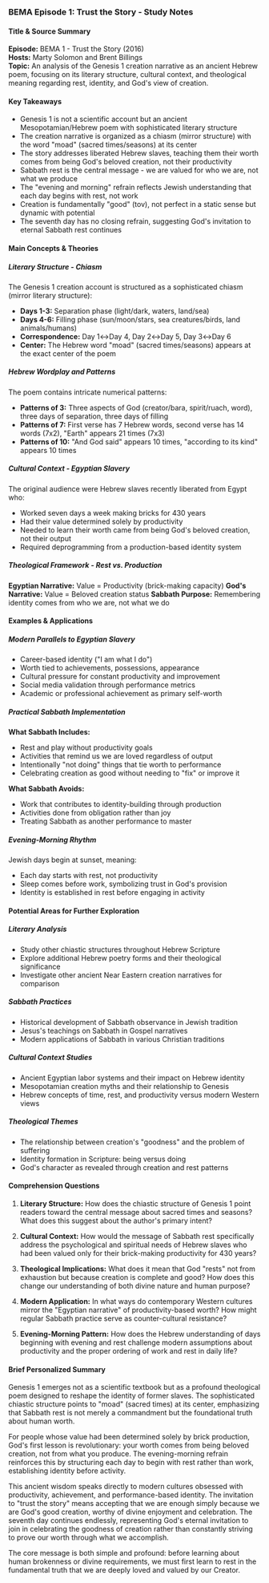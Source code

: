 ### BEMA Episode 1: Trust the Story - Study Notes

#### Title & Source Summary

**Episode:** BEMA 1 - Trust the Story (2016)  
**Hosts:** Marty Solomon and Brent Billings  
**Topic:** An analysis of the Genesis 1 creation narrative as an ancient Hebrew poem, focusing on its literary structure, cultural context, and theological meaning regarding rest, identity, and God's view of creation.

#### Key Takeaways

- Genesis 1 is not a scientific account but an ancient Mesopotamian/Hebrew poem with sophisticated literary structure
- The creation narrative is organized as a chiasm (mirror structure) with the word "moad" (sacred times/seasons) at its center
- The story addresses liberated Hebrew slaves, teaching them their worth comes from being God's beloved creation, not their productivity
- Sabbath rest is the central message - we are valued for who we are, not what we produce
- The "evening and morning" refrain reflects Jewish understanding that each day begins with rest, not work
- Creation is fundamentally "good" (tov), not perfect in a static sense but dynamic with potential
- The seventh day has no closing refrain, suggesting God's invitation to eternal Sabbath rest continues

#### Main Concepts & Theories

##### Literary Structure - Chiasm

The Genesis 1 creation account is structured as a sophisticated chiasm (mirror literary structure):

- **Days 1-3:** Separation phase (light/dark, waters, land/sea)  
- **Days 4-6:** Filling phase (sun/moon/stars, sea creatures/birds, land animals/humans)
- **Correspondence:** Day 1↔Day 4, Day 2↔Day 5, Day 3↔Day 6
- **Center:** The Hebrew word "moad" (sacred times/seasons) appears at the exact center of the poem

##### Hebrew Wordplay and Patterns

The poem contains intricate numerical patterns:

- **Patterns of 3:** Three aspects of God (creator/bara, spirit/ruach, word), three days of separation, three days of filling
- **Patterns of 7:** First verse has 7 Hebrew words, second verse has 14 words (7x2), "Earth" appears 21 times (7x3)
- **Patterns of 10:** "And God said" appears 10 times, "according to its kind" appears 10 times

##### Cultural Context - Egyptian Slavery

The original audience were Hebrew slaves recently liberated from Egypt who:

- Worked seven days a week making bricks for 430 years
- Had their value determined solely by productivity
- Needed to learn their worth came from being God's beloved creation, not their output
- Required deprogramming from a production-based identity system

##### Theological Framework - Rest vs. Production

**Egyptian Narrative:** Value = Productivity (brick-making capacity)
**God's Narrative:** Value = Beloved creation status
**Sabbath Purpose:** Remembering identity comes from who we are, not what we do

#### Examples & Applications

##### Modern Parallels to Egyptian Slavery

- Career-based identity ("I am what I do")
- Worth tied to achievements, possessions, appearance
- Cultural pressure for constant productivity and improvement
- Social media validation through performance metrics
- Academic or professional achievement as primary self-worth

##### Practical Sabbath Implementation

**What Sabbath Includes:**

- Rest and play without productivity goals
- Activities that remind us we are loved regardless of output
- Intentionally "not doing" things that tie worth to performance
- Celebrating creation as good without needing to "fix" or improve it

**What Sabbath Avoids:**

- Work that contributes to identity-building through production
- Activities done from obligation rather than joy
- Treating Sabbath as another performance to master

##### Evening-Morning Rhythm

Jewish days begin at sunset, meaning:

- Each day starts with rest, not productivity
- Sleep comes before work, symbolizing trust in God's provision
- Identity is established in rest before engaging in activity

#### Potential Areas for Further Exploration

##### Literary Analysis

- Study other chiastic structures throughout Hebrew Scripture
- Explore additional Hebrew poetry forms and their theological significance
- Investigate other ancient Near Eastern creation narratives for comparison

##### Sabbath Practices

- Historical development of Sabbath observance in Jewish tradition
- Jesus's teachings on Sabbath in Gospel narratives
- Modern applications of Sabbath in various Christian traditions

##### Cultural Context Studies

- Ancient Egyptian labor systems and their impact on Hebrew identity
- Mesopotamian creation myths and their relationship to Genesis
- Hebrew concepts of time, rest, and productivity versus modern Western views

##### Theological Themes

- The relationship between creation's "goodness" and the problem of suffering
- Identity formation in Scripture: being versus doing
- God's character as revealed through creation and rest patterns

#### Comprehension Questions

1. **Literary Structure:** How does the chiastic structure of Genesis 1 point readers toward the central message about sacred times and seasons? What does this suggest about the author's primary intent?

2. **Cultural Context:** How would the message of Sabbath rest specifically address the psychological and spiritual needs of Hebrew slaves who had been valued only for their brick-making productivity for 430 years?

3. **Theological Implications:** What does it mean that God "rests" not from exhaustion but because creation is complete and good? How does this change our understanding of both divine nature and human purpose?

4. **Modern Application:** In what ways do contemporary Western cultures mirror the "Egyptian narrative" of productivity-based worth? How might regular Sabbath practice serve as counter-cultural resistance?

5. **Evening-Morning Pattern:** How does the Hebrew understanding of days beginning with evening and rest challenge modern assumptions about productivity and the proper ordering of work and rest in daily life?

#### Brief Personalized Summary

Genesis 1 emerges not as a scientific textbook but as a profound theological poem designed to reshape the identity of former slaves. The sophisticated chiastic structure points to "moad" (sacred times) at its center, emphasizing that Sabbath rest is not merely a commandment but the foundational truth about human worth.

For people whose value had been determined solely by brick production, God's first lesson is revolutionary: your worth comes from being beloved creation, not from what you produce. The evening-morning refrain reinforces this by structuring each day to begin with rest rather than work, establishing identity before activity.

This ancient wisdom speaks directly to modern cultures obsessed with productivity, achievement, and performance-based identity. The invitation to "trust the story" means accepting that we are enough simply because we are God's good creation, worthy of divine enjoyment and celebration. The seventh day continues endlessly, representing God's eternal invitation to join in celebrating the goodness of creation rather than constantly striving to prove our worth through what we accomplish.

The core message is both simple and profound: before learning about human brokenness or divine requirements, we must first learn to rest in the fundamental truth that we are deeply loved and valued by our Creator.
